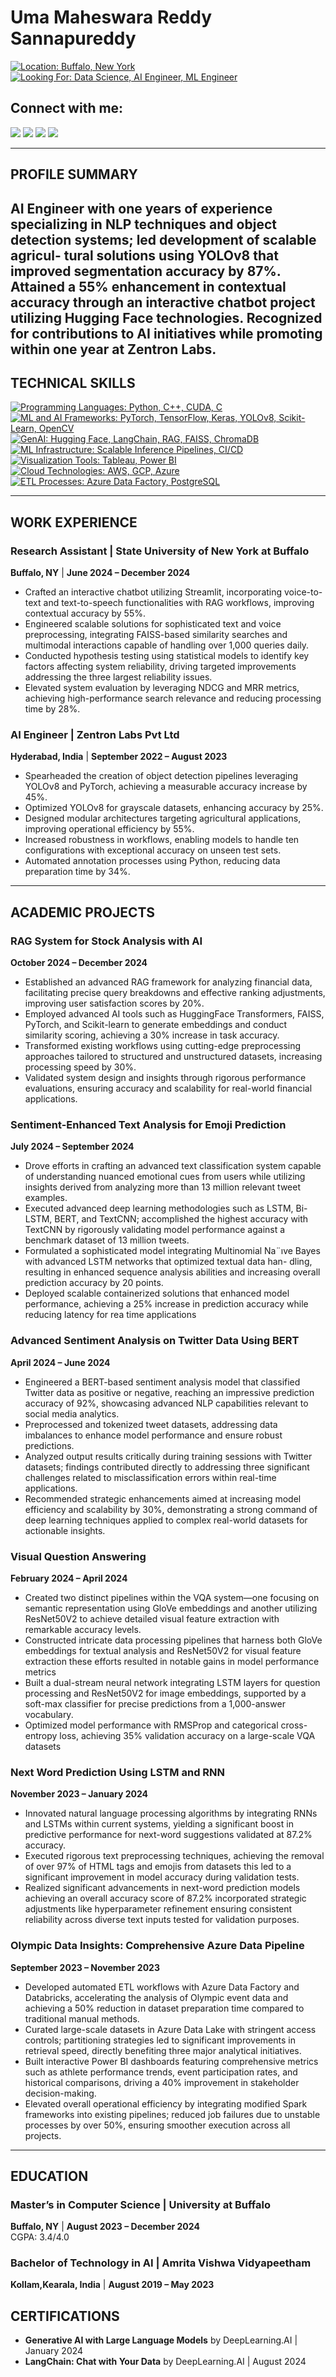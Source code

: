 # Uma Maheswara Reddy Sannapureddy

<p align="left">
  <a href="#" target="_blank"><img src="https://img.shields.io/badge/Location-Buffalo,_New_York-blue?style=for-the-badge&logo=map-pin&logoColor=white" alt="Location: Buffalo, New York"/></a>
  <a href="#" target="_blank"><img src="https://img.shields.io/badge/Looking_For-Data_Science,_AI_Engineer,_ML_Engineer-green?style=for-the-badge&logo=search&logoColor=white" alt="Looking For: Data Science, AI Engineer, ML Engineer"/></a>
</p>

## Connect with me:
<p align="left">
  <a href="mailto:maheswarareddy1106@gmail.com" target="_blank"><img src="https://img.shields.io/badge/Email-maheswarareddy1106@gmail.com-9c27b0?style=for-the-badge&logo=gmail&logoColor=white"/></a>
  <a href="tel:+17162759071" target="_blank"><img src="https://img.shields.io/badge/Mobile-%2B1%20716%20275%209071-orange?style=for-the-badge&logo=phone&logoColor=white"/></a>
  <a href="https://www.linkedin.com/in/uma-maheswar-reddy-7310661b1/" target="_blank"><img src="https://img.shields.io/badge/-LinkedIn-0077B5?style=for-the-badge&logo=linkedin&logoColor=white"/></a>
  <a href="https://github.com/maheswarsannapureddy" target="_blank"><img src="https://img.shields.io/badge/-GitHub-333?style=for-the-badge&logo=github&logoColor=white"/></a>
</p>

---

## PROFILE SUMMARY
AI Engineer with one years of experience specializing in NLP techniques and object detection systems; led development of scalable agricul-
tural solutions using YOLOv8 that improved segmentation accuracy by 87%. Attained a 55% enhancement in contextual accuracy through
an interactive chatbot project utilizing Hugging Face technologies. Recognized for contributions to AI initiatives while promoting within
one year at Zentron Labs.
---

## TECHNICAL SKILLS
<p align="left">
  <a href="#" target="_blank"><img src="https://img.shields.io/badge/Programming_Languages-Python,_C++,_CUDA,_C-blue?style=for-the-badge&logo=python&logoColor=white" alt="Programming Languages: Python, C++, CUDA, C"/></a>
  <a href="#" target="_blank"><img src="https://img.shields.io/badge/ML_and_AI_Frameworks-PyTorch,_TensorFlow,_Keras,_YOLOv8,_Scikit--Learn,_OpenCV-red?style=for-the-badge&logo=pytorch&logoColor=white" alt="ML and AI Frameworks: PyTorch, TensorFlow, Keras, YOLOv8, Scikit-Learn, OpenCV"/></a>
  <a href="#" target="_blank"><img src="https://img.shields.io/badge/GenAI-Hugging_Face,_LangChain,_RAG,_FAISS,_ChromaDB-green?style=for-the-badge&logo=langchain&logoColor=white" alt="GenAI: Hugging Face, LangChain, RAG, FAISS, ChromaDB"/></a>
  <a href="#" target="_blank"><img src="https://img.shields.io/badge/ML_Infrastructure-Scalable_Inference_Pipelines,_CI/CD-yellow?style=for-the-badge&logo=ci&logoColor=white" alt="ML Infrastructure: Scalable Inference Pipelines, CI/CD"/></a>
  <a href="#" target="_blank"><img src="https://img.shields.io/badge/Visualization_Tools-Tableau,_Power_BI-orange?style=for-the-badge&logo=tableau&logoColor=white" alt="Visualization Tools: Tableau, Power BI"/></a>
  <a href="#" target="_blank"><img src="https://img.shields.io/badge/Cloud_Technologies-AWS,_GCP,_Azure-purple?style=for-the-badge&logo=amazonaws&logoColor=white" alt="Cloud Technologies: AWS, GCP, Azure"/></a>
  <a href="#" target="_blank"><img src="https://img.shields.io/badge/ETL_Processes-Azure_Data_Factory,_PostgreSQL-lightblue?style=for-the-badge&logo=microsoftazure&logoColor=white" alt="ETL Processes: Azure Data Factory, PostgreSQL"/></a>
</p>


---

## WORK EXPERIENCE

### Research Assistant | State University of New York at Buffalo
**Buffalo, NY** | **June 2024 – December 2024**  
- Crafted an interactive chatbot utilizing Streamlit, incorporating voice-to-text and text-to-speech functionalities with RAG workflows, improving contextual accuracy by 55%.  
- Engineered scalable solutions for sophisticated text and voice preprocessing, integrating FAISS-based similarity searches and multimodal interactions capable of handling over 1,000 queries daily.  
- Conducted hypothesis testing using statistical models to identify key factors affecting system reliability, driving targeted improvements addressing the three largest reliability issues.  
- Elevated system evaluation by leveraging NDCG and MRR metrics, achieving high-performance search relevance and reducing processing time by 28%.  

### AI Engineer | Zentron Labs Pvt Ltd
**Hyderabad, India** | **September 2022 – August 2023**  
- Spearheaded the creation of object detection pipelines leveraging YOLOv8 and PyTorch, achieving a measurable accuracy increase by 45%.  
- Optimized YOLOv8 for grayscale datasets, enhancing accuracy by 25%.  
- Designed modular architectures targeting agricultural applications, improving operational efficiency by 55%.  
- Increased robustness in workflows, enabling models to handle ten configurations with exceptional accuracy on unseen test sets.  
- Automated annotation processes using Python, reducing data preparation time by 34%.  

---

## ACADEMIC PROJECTS

### RAG System for Stock Analysis with AI  
**October 2024 – December 2024**  
- Established an advanced RAG framework for analyzing financial data, facilitating precise query breakdowns and effective ranking adjustments, improving user satisfaction scores by 20%.  
- Employed advanced AI tools such as HuggingFace Transformers, FAISS, PyTorch, and Scikit-learn to generate embeddings and conduct similarity scoring, achieving a 30% increase in task accuracy.  
- Transformed existing workflows using cutting-edge preprocessing approaches tailored to structured and unstructured datasets, increasing processing speed by 30%.  
- Validated system design and insights through rigorous performance evaluations, ensuring accuracy and scalability for real-world financial applications.  

### Sentiment-Enhanced Text Analysis for Emoji Prediction  
**July 2024 – September 2024**  
- Drove efforts in crafting an advanced text classification system capable of understanding nuanced emotional cues from users while utilizing
insights derived from analyzing more than 13 million relevant tweet examples.
- Executed advanced deep learning methodologies such as LSTM, Bi-LSTM, BERT, and TextCNN; accomplished the highest accuracy
with TextCNN by rigorously validating model performance against a benchmark dataset of 13 million tweets.
- Formulated a sophisticated model integrating Multinomial Na¨ıve Bayes with advanced LSTM networks that optimized textual data han-
dling, resulting in enhanced sequence analysis abilities and increasing overall prediction accuracy by 20 points.
- Deployed scalable containerized solutions that enhanced model performance, achieving a 25% increase in prediction accuracy while
reducing latency for rea time applications
### Advanced Sentiment Analysis on Twitter Data Using BERT  
**April 2024 – June 2024**  
- Engineered a BERT-based sentiment analysis model that classified Twitter data as positive or negative, reaching an impressive prediction
accuracy of 92%, showcasing advanced NLP capabilities relevant to social media analytics.
- Preprocessed and tokenized tweet datasets, addressing data imbalances to enhance model performance and ensure robust predictions.
- Analyzed output results critically during training sessions with Twitter datasets; findings contributed directly to addressing three significant
challenges related to misclassification errors within real-time applications.
- Recommended strategic enhancements aimed at increasing model efficiency and scalability by 30%, demonstrating a strong command of
deep learning techniques applied to complex real-world datasets for actionable insights.

### Visual Question Answering  
**February 2024 – April 2024**  
- Created two distinct pipelines within the VQA system—one focusing on semantic representation using GloVe embeddings and another
utilizing ResNet50V2 to achieve detailed visual feature extraction with remarkable accuracy levels.
- Constructed intricate data processing pipelines that harness both GloVe embeddings for textual analysis and ResNet50V2 for visual feature
extraction these efforts resulted in notable gains in model performance metrics
- Built a dual-stream neural network integrating LSTM layers for question processing and ResNet50V2 for image embeddings, supported
by a soft-max classifier for precise predictions from a 1,000-answer vocabulary.
- Optimized model performance with RMSProp and categorical cross-entropy loss, achieving 35% validation accuracy on a large-scale
VQA datasets
### Next Word Prediction Using LSTM and RNN  
**November 2023 – January 2024**  
 - Innovated natural language processing algorithms by integrating RNNs and LSTMs within current systems, yielding a significant boost in
predictive performance for next-word suggestions validated at 87.2% accuracy.
- Executed rigorous text preprocessing techniques, achieving the removal of over 97% of HTML tags and emojis from datasets this led to a
significant improvement in model accuracy during validation tests.
- Realized significant advancements in next-word prediction models achieving an overall accuracy score of 87.2% incorporated strategic
adjustments like hyperparameter refinement ensuring consistent reliability across diverse text inputs tested for validation purposes. 

### Olympic Data Insights: Comprehensive Azure Data Pipeline  
**September 2023 – November 2023**  
- Developed automated ETL workflows with Azure Data Factory and Databricks, accelerating the analysis of Olympic event data and
achieving a 50% reduction in dataset preparation time compared to traditional manual methods.
- Curated large-scale datasets in Azure Data Lake with stringent access controls; partitioning strategies led to significant improvements in
retrieval speed, directly benefiting three major analytical initiatives.
- Built interactive Power BI dashboards featuring comprehensive metrics such as athlete performance trends, event participation rates, and
historical comparisons, driving a 40% improvement in stakeholder decision-making.
- Elevated overall operational efficiency by integrating modified Spark frameworks into existing pipelines; reduced job failures due to
unstable processes by over 50%, ensuring smoother execution across all projects.
---

## EDUCATION
### Master’s in Computer Science | University at Buffalo  
**Buffalo, NY** | **August 2023 – December 2024**  
CGPA: 3.4/4.0  

### Bachelor of Technology in AI | Amrita Vishwa Vidyapeetham
**Kollam,Kearala, India** | **August 2019 – May 2023**



## CERTIFICATIONS
- **Generative AI with Large Language Models** by DeepLearning.AI | January 2024  
- **LangChain: Chat with Your Data** by DeepLearning.AI | August 2024  


